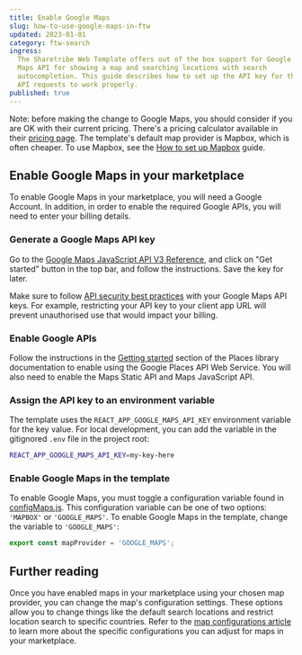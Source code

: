 ```yaml
---
title: Enable Google Maps
slug: how-to-use-google-maps-in-ftw
updated: 2023-01-01
category: ftw-search
ingress:
  The Sharetribe Web Template offers out of the box support for Google
  Maps API for showing a map and searching locations with search
  autocompletion. This guide describes how to set up the API key for the
  API requests to work properly.
published: true
---
```


<info>

Note: before making the change to Google Maps, you should consider if
you are OK with their current pricing. There's a pricing calculator
available in their
[pricing page](https://cloud.google.com/maps-platform/pricing/). The
template's default map provider is Mapbox, which is often cheaper. To
use Mapbox, see the
[How to set up Mapbox](/ftw/how-to-set-up-mapbox-for-ftw/) guide.

</info>

## Enable Google Maps in your marketplace

To enable Google Maps in your marketplace, you will need a Google
Account. In addition, in order to enable the required Google APIs, you
will need to enter your billing details.

### Generate a Google Maps API key

Go to the
[Google Maps JavaScript API V3 Reference](https://developers.google.com/maps/documentation/javascript/reference),
and click on "Get started" button in the top bar, and follow the
instructions. Save the key for later.

<warning>

Make sure to follow
[API security best practices](https://developers.google.com/maps/api-security-best-practices)
with your Google Maps API keys. For example, restricting your API key to
your client app URL will prevent unauthorised use that would impact your
billing.

</warning>

### Enable Google APIs

Follow the instructions in the
[Getting started](https://developers.google.com/maps/documentation/javascript/places#GetStarted)
section of the Places library documentation to enable using the Google
Places API Web Service. You will also need to enable the Maps Static API
and Maps JavaScript API.

### Assign the API key to an environment variable

The template uses the `REACT_APP_GOOGLE_MAPS_API_KEY` environment
variable for the key value. For local development, you can add the
variable in the gitignored `.env` file in the project root:

```bash
REACT_APP_GOOGLE_MAPS_API_KEY=my-key-here
```

### Enable Google Maps in the template

To enable Google Maps, you must toggle a configuration variable found in
[configMaps.js](https://github.com/sharetribe/web-template/blob/main/src/config/configMaps.js#L13).
This configuration variable can be one of two options: `'MAPBOX'` or
`'GOOGLE_MAPS'`. To enable Google Maps in the template, change the
variable to `'GOOGLE_MAPS'`:

```js
export const mapProvider = 'GOOGLE_MAPS';
```

## Further reading

Once you have enabled maps in your marketplace using your chosen map
provider, you can change the map's configuration settings. These options
allow you to change things like the default search locations and
restrict location search to specific countries. Refer to the
[map configurations article](ftw/configure-maps/) to learn more about
the specific configurations you can adjust for maps in your marketplace.
